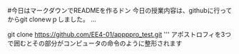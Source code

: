 #今日はマークダウンでREADMEを作るドン
今日の授業内容は、githubに行ってからgit cloneｗｐしました。
...

git clone https://github.com/EE4-01/appppro_test.git
'''
アポストロフィを3つで囲むとその部分がコンピュータの命令のように整形されます